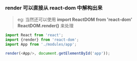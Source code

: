 ### render 可以直接从 react-dom 中解构出来

> eg:  当然还可以使用 **import ReactDOM from 'react-dom' ReactDOM.render()** 来处理


```js
import React from 'react';
import {render} from 'react-dom';
import App from './modules/app';

render(<App/>, document.getElementById('app'));
```